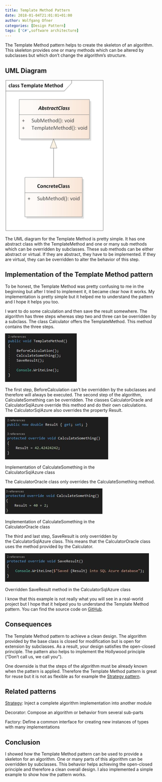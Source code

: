 ```yaml
---
title: Template Method Pattern
date: 2018-01-04T21:01:01+01:00
author: Wolfgang Ofner
categories: [Design Pattern]
tags: ['C#',software architecture]
---
```

The Template Method pattern helps to create the skeleton of an algorithm. This skeleton provides one or many methods which can be altered by subclasses but which don&#8217;t change the algorithm&#8217;s structure.

## UML Diagram

[<img loading="lazy" class="aligncenter wp-image-502" src="/wp-content/uploads/2018/01/Template-Method-UML-diagram.jpg" alt="Template Method UML diagram" width="326" height="500" />](/wp-content/uploads/2018/01/Template-Method-UML-diagram.jpg)

The UML diagram for the Template Method is pretty simple. It has one abstract class with the TemplateMethod and one or many sub methods which can be overridden by subclasses. These sub methods can be either abstract or virtual. If they are abstract, they have to be implemented. If they are virtual, they can be overridden to alter the behavior of this step.

## Implementation of the Template Method pattern

To be honest, the Template Method was pretty confusing to me in the beginning but after I tried to implement it, it became clear how it works. My implementation is pretty simple but it helped me to understand the pattern and I hope it helps you too.

I want to do some calculation and then save the result somewhere. The algorithm has three steps whereas step two and three can be overridden by a subclass. The class Calculator offers the TemplateMethod. This method contains the three steps.

[<img loading="lazy" class="aligncenter size-full wp-image-471" src="/wp-content/uploads/2018/01/TemplateMethod.jpg" alt="TemplateMethod" width="237" height="160" />](/wp-content/uploads/2018/01/TemplateMethod.jpg)

The first step, BeforeCalculation can&#8217;t be overridden by the subclasses and therefore will always be executed. The second step of the algorithm, CalculateSomething can be overridden. The classes CalculatorOracle and CalculatorSqlAzure override this method and do their own calculations. The CalculatorSqlAzure also overrides the property Result.

<div id="attachment_472" style="width: 351px" class="wp-caption aligncenter">
  <a href="/wp-content/uploads/2018/01/Implementation-of-CalculateSomething-in-the-CalculatorSqlAzure-class.jpg"><img aria-describedby="caption-attachment-472" loading="lazy" class="size-full wp-image-472" src="/wp-content/uploads/2018/01/Implementation-of-CalculateSomething-in-the-CalculatorSqlAzure-class.jpg" alt="Implementation of CalculateSomething in the CalculatorSqlAzure class" width="341" height="140" /></a>
  
  <p id="caption-attachment-472" class="wp-caption-text">
    Implementation of CalculateSomething in the CalculatorSqlAzure class
  </p>
</div>

The CalculatorOracle class only overrides the CalculateSomething method.

<div id="attachment_473" style="width: 332px" class="wp-caption aligncenter">
  <a href="/wp-content/uploads/2018/01/Implementation-of-CalculateSomething-in-the-CalculatorOracle-class.jpg"><img aria-describedby="caption-attachment-473" loading="lazy" class="size-full wp-image-473" src="/wp-content/uploads/2018/01/Implementation-of-CalculateSomething-in-the-CalculatorOracle-class.jpg" alt="Implementation of CalculateSomething in the CalculatorOracle class" width="322" height="84" /></a>
  
  <p id="caption-attachment-473" class="wp-caption-text">
    Implementation of CalculateSomething in the CalculatorOracle class
  </p>
</div>

The third and last step, SaveResult is only overridden by the CalculatorSqlAzure class. This means that the CalculatorOracle class uses the method provided by the Calculator.

<div id="attachment_474" style="width: 486px" class="wp-caption aligncenter">
  <a href="/wp-content/uploads/2018/01/Overriden-SaveResult-method-in-the-CalculatorSqlAzure-class.jpg"><img aria-describedby="caption-attachment-474" loading="lazy" class="wp-image-474 size-full" src="/wp-content/uploads/2018/01/Overriden-SaveResult-method-in-the-CalculatorSqlAzure-class.jpg" alt="Overridden SaveResult method in the CalculatorSqlAzure class" width="476" height="94" /></a>
  
  <p id="caption-attachment-474" class="wp-caption-text">
    Overridden SaveResult method in the CalculatorSqlAzure class
  </p>
</div>

I know that this example is not really what you will see in a real-world project but I hope that it helped you to understand the Template Method pattern. You can find the source code on <a href="https://github.com/WolfgangOfner/TemplateMethodPattern" target="_blank" rel="noopener">GitHub</a>.

## Consequences

The Template Method pattern to achieve a clean design. The algorithm provided by the base class is closed for modification but is open for extension by subclasses. As a result, your design satisfies the open-closed principle. The pattern also helps to implement the Hollywood principle (&#8220;Don&#8217;t call us, we call you&#8221;).

One downside is that the steps of the algorithm must be already known when the pattern is applied. Therefore the Template Method pattern is great for reuse but it is not as flexible as for example the <a href="/strategy-pattern/" target="_blank" rel="noopener">Strategy pattern</a>.

## Related patterns

<a href="/strategy-pattern/" target="_blank" rel="noopener">Strategy</a>: Inject a complete algorithm implementation into another module

Decorator: Compose an algorithm or behavior from several sub-parts

Factory: Define a common interface for creating new instances of types with many implementations

## Conclusion

I showed how the Template Method pattern can be used to provide a skeleton for an algorithm. One or many parts of this algorithm can be overridden by subclasses. This behavior helps achieving the open-closed principle and therefore a clean overall design. I also implemented a simple example to show how the pattern works.